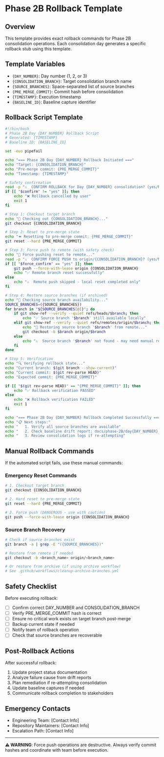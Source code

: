 # Phase 2B Rollback Template

## Overview
This template provides exact rollback commands for Phase 2B consolidation operations. Each consolidation day generates a specific rollback stub using this template.

## Template Variables
- `{DAY_NUMBER}`: Day number (1, 2, or 3)
- `{CONSOLIDATION_BRANCH}`: Target consolidation branch name
- `{SOURCE_BRANCHES}`: Space-separated list of source branches
- `{PRE_MERGE_COMMIT}`: Commit hash before consolidation
- `{TIMESTAMP}`: Execution timestamp
- `{BASELINE_ID}`: Baseline capture identifier

## Rollback Script Template

```bash
#!/bin/bash
# Phase 2B Day {DAY_NUMBER} Rollback Script
# Generated: {TIMESTAMP}
# Baseline ID: {BASELINE_ID}

set -euo pipefail

echo "=== Phase 2B Day {DAY_NUMBER} Rollback Initiated ==="
echo "Target: {CONSOLIDATION_BRANCH}"
echo "Pre-merge commit: {PRE_MERGE_COMMIT}"
echo "Timestamp: {TIMESTAMP}"

# Safety confirmation
read -p "⚠️  CONFIRM ROLLBACK for Day {DAY_NUMBER} consolidation? (yes/NO): " confirm
if [[ "$confirm" != "yes" ]]; then
    echo "❌ Rollback cancelled by user"
    exit 1
fi

# Step 1: Checkout target branch
echo "🔄 Checking out {CONSOLIDATION_BRANCH}..."
git checkout {CONSOLIDATION_BRANCH}

# Step 2: Reset to pre-merge state
echo "⏪ Resetting to pre-merge commit: {PRE_MERGE_COMMIT}"
git reset --hard {PRE_MERGE_COMMIT}

# Step 3: Force push to remote (with safety check)
echo "🚀 Force pushing reset to remote..."
read -p "⚠️  CONFIRM FORCE PUSH to origin/{CONSOLIDATION_BRANCH}? (yes/NO): " force_confirm
if [[ "$force_confirm" == "yes" ]]; then
    git push --force-with-lease origin {CONSOLIDATION_BRANCH}
    echo "✅ Remote branch reset successfully"
else
    echo "⚠️  Remote push skipped - local reset completed only"
fi

# Step 4: Restore source branches (if archived)
echo "🔄 Checking source branch availability..."
SOURCE_BRANCHES=({SOURCE_BRANCHES})
for branch in "${SOURCE_BRANCHES[@]}"; do
    if git show-ref --verify --quiet refs/heads/$branch; then
        echo "✅ Source branch '$branch' still available locally"
    elif git show-ref --verify --quiet refs/remotes/origin/$branch; then
        echo "🔄 Restoring source branch '$branch' from remote..."
        git checkout -b $branch origin/$branch
    else
        echo "⚠️  Source branch '$branch' not found - may need manual restoration"
    fi
done

# Step 5: Verification
echo "🔍 Verifying rollback state..."
echo "Current branch: $(git branch --show-current)"
echo "Current commit: $(git rev-parse HEAD)"
echo "Expected commit: {PRE_MERGE_COMMIT}"

if [[ "$(git rev-parse HEAD)" == "{PRE_MERGE_COMMIT}" ]]; then
    echo "✅ Rollback verification PASSED"
else
    echo "❌ Rollback verification FAILED"
    exit 1
fi

echo "=== Phase 2B Day {DAY_NUMBER} Rollback Completed Successfully ==="
echo "📋 Next steps:"
echo "   1. Verify all source branches are available"
echo "   2. Check baseline drift report: docs/phase-2B/day{DAY_NUMBER}_drift.txt"
echo "   3. Review consolidation logs if re-attempting"
```

## Manual Rollback Commands

If the automated script fails, use these manual commands:

### Emergency Reset Commands
```bash
# 1. Checkout target branch
git checkout {CONSOLIDATION_BRANCH}

# 2. Hard reset to pre-merge state
git reset --hard {PRE_MERGE_COMMIT}

# 3. Force push (DANGEROUS - use with caution)
git push --force-with-lease origin {CONSOLIDATION_BRANCH}
```

### Source Branch Recovery
```bash
# Check if source branches exist
git branch -a | grep -E "({SOURCE_BRANCHES})"

# Restore from remote if needed
git checkout -b <branch_name> origin/<branch_name>

# Or restore from archive (if using archive workflow)
# See .github/workflows/cleanup-archive-branches.yml
```

## Safety Checklist

Before executing rollback:
- [ ] Confirm correct DAY_NUMBER and CONSOLIDATION_BRANCH
- [ ] Verify PRE_MERGE_COMMIT hash is correct
- [ ] Ensure no critical work exists on target branch post-merge
- [ ] Backup current state if needed
- [ ] Notify team of rollback operation
- [ ] Check that source branches are recoverable

## Post-Rollback Actions

After successful rollback:
1. Update project status documentation
2. Analyze failure cause from drift reports
3. Plan remediation if re-attempting consolidation
4. Update baseline captures if needed
5. Communicate rollback completion to stakeholders

## Emergency Contacts

- Engineering Team: [Contact Info]
- Repository Maintainers: [Contact Info]
- Escalation Path: [Contact Info]

---
**⚠️ WARNING**: Force push operations are destructive. Always verify commit hashes and coordinate with team before execution.
